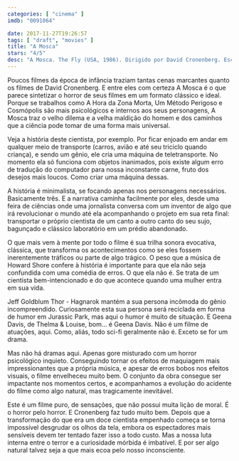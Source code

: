 ```yaml
---
categories: [ "cinema" ]
imdb: "0091064"

date: 2017-11-27T19:26:57
tags: [ "draft", "movies" ]
title: "A Mosca"
stars: "4/5"
desc: "A Mosca. The Fly (USA, 1986). Dirigido por David Cronenberg. Escrito por George Langelaan, Charles Edward Pogue, David Cronenberg. Com Jeff Goldblum (Seth Brundle), Geena Davis (Veronica Quaife), John Getz (Stathis Borans), Joy Boushel (Tawny), Leslie Carlson (Dr. Brent Cheevers), George Chuvalo (Marky), Michael Copeman (2nd Man in Bar), David Cronenberg (Gynecologist), Carol Lazare (Nurse)."
---
```

Poucos filmes da época de infância traziam tantas cenas marcantes quanto os filmes de David Cronenberg. E entre eles com certeza A Mosca é o que parece sintetizar o horror de seus filmes em um formato clássico e ideal. Porque se trabalhos como A Hora da Zona Morta, Um Método Perigoso e Cosmópolis são mais psicológicos e internos aos seus personagens, A Mosca traz o velho dilema e a velha maldição do homem e dos caminhos que a ciência pode tomar de uma forma mais universal.

Veja a história deste cientista, por exemplo. Por ficar enjoado em andar em qualquer meio de transporte (carros, avião e até seu triciclo quando criança), e sendo um gênio, ele cria uma máquina de teletransporte. No momento ela só funciona com objetos inanimados, pois existe algum erro de tradução do computador para nossa inconstante carne, fruto dos desejos mais loucos. Como criar uma máquina dessas.

A história é minimalista, se focando apenas nos personagens necessários. Basicamente três. E a narrativa caminha facilmente por eles, desde uma feira de ciências onde uma jornalista conversa com um inventor de algo que irá revolucionar o mundo até ela acompanhando o projeto em sua reta final: transportar o próprio cientista de um canto a outro canto do seu sujo, bagunçado e clássico laboratório em um prédio abandonado.

O que mais vem à mente por todo o filme é sua trilha sonora evocativa, clássica, que transforma os acontecimentos como se eles fossem inerentemente tráficos ou parte de algo trágico. O peso que a música de Howard Shore confere à história é importante para que ela não seja confundida com uma comédia de erros. O que ela não é. Se trata de um cientista bem-intencionado e do que acontece quando uma mulher entra em sua vida.

Jeff Goldblum Thor - Hagnarok mantém a sua persona incômoda do gênio incompreendido. Curiosamente esta sua persona será reciclada em forma de humor em Jurassic Park, mas aqui o humor é muito de situação. E Geena Davis, de Thelma & Louise, bom... é Geena Davis. Não é um filme de atuações, aqui. Como, aliás, todo sci-fi geralmente não é. Exceto se for um drama.

Mas não há dramas aqui. Apenas gore misturado com um horror psicológico inquieto. Conseguindo tornar os efeitos de maquiagem mais impressionantes que a própria música, e apesar de erros bobos nos efeitos visuais, o filme envelheceu muito bem. O conjunto da obra consegue ser impactante nos momentos certos, e acompanhamos a evolução do acidente do filme como algo natural, mas tragicamente inevitável.

Este é um filme puro, de sensações, que não possui muita lição de moral. É o horror pelo horror. E Cronenberg faz tudo muito bem. Depois que a transformação do que era um doce cientista empenhado começa se torna impossível desgrudar os olhos da tela, embora os espectadores mais sensíveis devem ter tentado fazer isso a todo custo. Mas a nossa luta interna entre o terror e a curiosidade mórbida é imbatível. E por ser algo natural talvez seja a que mais ecoa pelo nosso inconsciente.
